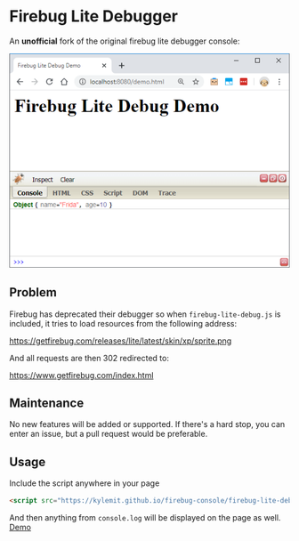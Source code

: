 # Firebug Lite Debugger

An **unofficial** fork of the original firebug lite debugger console:

![screenshot](./screenshot.png)

## Problem

Firebug has deprecated their debugger so when `firebug-lite-debug.js` is included, it tries to load resources from the following address:

https://getfirebug.com/releases/lite/latest/skin/xp/sprite.png

And all requests are then 302 redirected to:

https://www.getfirebug.com/index.html

## Maintenance

No new features will be added or supported.  If there's a hard stop, you can enter an issue, but a pull request would be preferable.

## Usage

Include the script anywhere in your page

```html
<script src="https://kylemit.github.io/firebug-console/firebug-lite-debug.js"></script>
```

And then anything from `console.log` will be displayed on the page as well. [Demo](https://kylemit.github.io/firebug-console/demo.html)